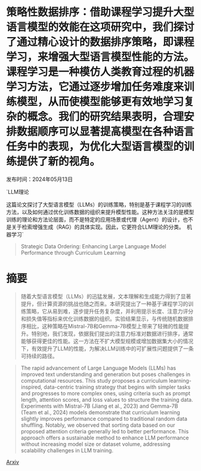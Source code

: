 # 策略性数据排序：借助课程学习提升大型语言模型的效能在这项研究中，我们探讨了通过精心设计的数据排序策略，即课程学习，来增强大型语言模型性能的方法。课程学习是一种模仿人类教育过程的机器学习方法，它通过逐步增加任务难度来训练模型，从而使模型能够更有效地学习复杂的概念。我们的研究结果表明，合理安排数据顺序可以显著提高模型在各种语言任务中的表现，为优化大型语言模型的训练提供了新的视角。

发布时间：2024年05月13日

`LLM理论

这篇论文探讨了大型语言模型（LLMs）的训练策略，特别是基于课程学习的训练方法，以及如何通过优化训练数据的组织来提升模型性能。这种方法关注的是模型训练的理论和方法论层面，而不是特定的应用场景或代理（Agent）的设计，也不是关于检索增强生成（RAG）的具体实现。因此，它更符合LLM理论的分类。` `机器学习`

> Strategic Data Ordering: Enhancing Large Language Model Performance through Curriculum Learning

# 摘要

> 随着大型语言模型（LLMs）的迅猛发展，文本理解和生成能力得到了显著提升，但计算资源的挑战也随之而来。本研究提出了一种基于课程学习的训练策略，它从易到难，逐步提升任务复杂度，并利用提示长度、注意力评分和损失值等指标来优化训练数据的组织。实验结果显示，与传统随机数据排序相比，这种策略在Mistral-7B和Gemma-7B模型上带来了轻微的性能提升。特别地，我们发现，依据我们提出的注意力标准对数据进行排序，通常能够获得更佳的性能。这一方法在不扩大模型规模或增加数据集大小的情况下，有效提升了LLM的性能，为解决LLM训练中的可扩展性问题提供了一条可持续的路径。

> The rapid advancement of Large Language Models (LLMs) has improved text understanding and generation but poses challenges in computational resources. This study proposes a curriculum learning-inspired, data-centric training strategy that begins with simpler tasks and progresses to more complex ones, using criteria such as prompt length, attention scores, and loss values to structure the training data. Experiments with Mistral-7B (Jiang et al., 2023) and Gemma-7B (Team et al., 2024) models demonstrate that curriculum learning slightly improves performance compared to traditional random data shuffling. Notably, we observed that sorting data based on our proposed attention criteria generally led to better performance. This approach offers a sustainable method to enhance LLM performance without increasing model size or dataset volume, addressing scalability challenges in LLM training.

[Arxiv](https://arxiv.org/abs/2405.07490)